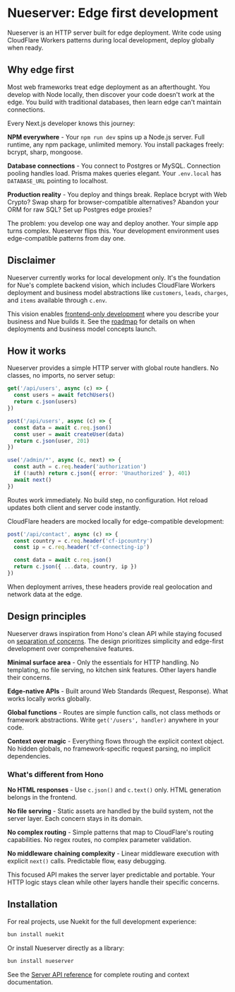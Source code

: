 # **Nueserver:** Edge first development
Nueserver is an HTTP server built for edge deployment. Write code using CloudFlare Workers patterns during local development, deploy globally when ready.


## Why edge first
Most web frameworks treat edge deployment as an afterthought. You develop with Node locally, then discover your code doesn't work at the edge. You build with traditional databases, then learn edge can't maintain connections.

Every Next.js developer knows this journey:

**NPM everywhere** - Your `npm run dev` spins up a Node.js server. Full runtime, any npm package, unlimited memory. You install packages freely: bcrypt, sharp, mongoose.

**Database connections** - You connect to Postgres or MySQL. Connection pooling handles load. Prisma makes queries elegant. Your `.env.local` has `DATABASE_URL` pointing to localhost.

**Production reality** - You deploy and things break. Replace bcrypt with Web Crypto? Swap sharp for browser-compatible alternatives? Abandon your ORM for raw SQL? Set up Postgres edge proxies?

The problem: you develop one way and deploy another. Your simple app turns complex. Nueserver flips this. Your development environment uses edge-compatible patterns from day one.


## Disclaimer
Nueserver currently works for local development only. It's the foundation for Nue's complete backend vision, which includes CloudFlare Workers deployment and business model abstractions like `customers`, `leads`, `charges`, and `items` available through `c.env`.

This vision enables [frontend-only development](frontend-only-development) where you describe your business and Nue builds it. See the [roadmap](roadmap) for details on when deployments and business model concepts launch.


## How it works
Nueserver provides a simple HTTP server with global route handlers. No classes, no imports, no server setup:

```javascript
get('/api/users', async (c) => {
  const users = await fetchUsers()
  return c.json(users)
})

post('/api/users', async (c) => {
  const data = await c.req.json()
  const user = await createUser(data)
  return c.json(user, 201)
})

use('/admin/*', async (c, next) => {
  const auth = c.req.header('authorization')
  if (!auth) return c.json({ error: 'Unauthorized' }, 401)
  await next()
})
```

Routes work immediately. No build step, no configuration. Hot reload updates both client and server code instantly.

CloudFlare headers are mocked locally for edge-compatible development:

```javascript
post('/api/contact', async (c) => {
  const country = c.req.header('cf-ipcountry')
  const ip = c.req.header('cf-connecting-ip')

  const data = await c.req.json()
  return c.json({ ...data, country, ip })
})
```

When deployment arrives, these headers provide real geolocation and network data at the edge.


## Design principles
Nueserver draws inspiration from Hono's clean API while staying focused on [separation of concerns](separation-of-concerns). The design prioritizes simplicity and edge-first development over comprehensive features.

**Minimal surface area** - Only the essentials for HTTP handling. No templating, no file serving, no kitchen sink features. Other layers handle their concerns.

**Edge-native APIs** - Built around Web Standards (Request, Response). What works locally works globally.

**Global functions** - Routes are simple function calls, not class methods or framework abstractions. Write `get('/users', handler)` anywhere in your code.

**Context over magic** - Everything flows through the explicit context object. No hidden globals, no framework-specific request parsing, no implicit dependencies.


### What's different from Hono

**No HTML responses** - Use `c.json()` and `c.text()` only. HTML generation belongs in the frontend.

**No file serving** - Static assets are handled by the build system, not the server layer. Each concern stays in its domain.

**No complex routing** - Simple patterns that map to CloudFlare's routing capabilities. No regex routes, no complex parameter validation.

**No middleware chaining complexity** - Linear middleware execution with explicit `next()` calls. Predictable flow, easy debugging.

This focused API makes the server layer predictable and portable. Your HTTP logic stays clean while other layers handle their specific concerns.



## Installation

For real projects, use Nuekit for the full development experience:

```bash
bun install nuekit
```

Or install Nueserver directly as a library:

```bash
bun install nueserver
```

See the [Server API reference](server-api) for complete routing and context documentation.